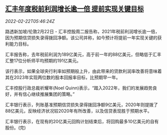 <!--1645509662000-->
[汇丰年度税前利润增长逾一倍 提前实现关键目标](https://cn.reuters.com/article/hsbc-2021-profit-0222-idCNKBS2KR0BM)
------

<div><i>2022-02-22T05:46:24Z</i></div><p>路透新加坡/伦敦2月22日 - 汇丰控股周二报告称，2021年税前利润增长逾一倍，因为预期信贷损失录得拨回净额。该公司并称，如今预计将提前一年实现关键的获利能力目标。</p><p>汇丰报告称，去年税前利润为189亿美元，高于前一年的88亿美元，但略低于汇丰汇整17位分析师平均预期的191亿美元。</p><p>该行表示，如果全球央行利率如预期般上升，由此带来的贷款利润率改善将意味着其在2023年实现两位数的股本回报率目标，比预期早一年。</p><p>汇丰控股行政总裁祈耀年(Noel Quinn)表示，“踏入2022年，我们的发展趋势良好，并有信⼼继续推展集团的策略。”</p><p>汇丰银行表示，列账基准预期信贷损失录得拨回净额9亿美元，2020年则提拨了88亿美元，反映经济状况较2020年有所改善，以及信贷表现胜于预期⽔平。</p><p>汇丰银行表示，在现有的20亿美元回购计划结束后，将回购最多10亿美元的自有股份。(完)</p>
